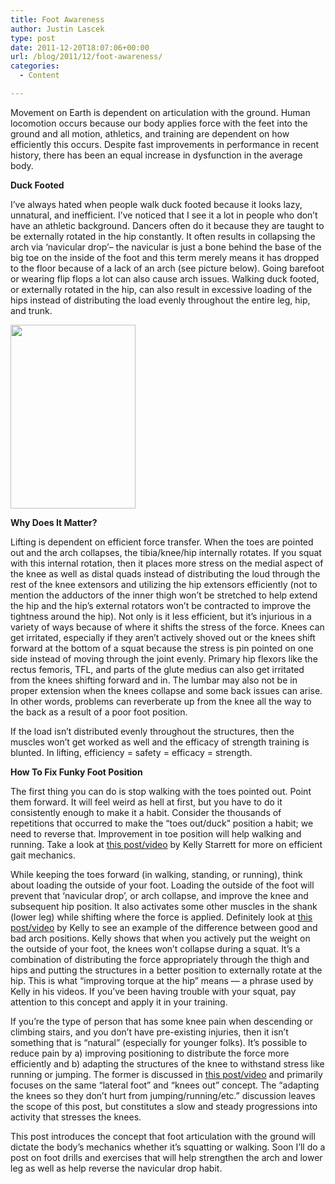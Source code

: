 ```yaml
---
title: Foot Awareness
author: Justin Lascek
type: post
date: 2011-12-20T18:07:06+00:00
url: /blog/2011/12/foot-awareness/
categories:
  - Content

---
```

Movement on Earth is dependent on articulation with the ground. Human locomotion occurs because our body applies force with the feet into the ground and all motion, athletics, and training are dependent on how efficiently this occurs. Despite fast improvements in performance in recent history, there has been an equal increase in dysfunction in the average body.
  

  
**Duck Footed**
  
I&#8217;ve always hated when people walk duck footed because it looks lazy, unnatural, and inefficient. I&#8217;ve noticed that I see it a lot in people who don&#8217;t have an athletic background. Dancers often do it because they are taught to be externally rotated in the hip constantly. It often results in collapsing the arch via &#8216;navicular drop&#8217;&#8211; the navicular is just a bone behind the base of the big toe on the inside of the foot and this term merely means it has dropped to the floor because of a lack of an arch (see picture below). Going barefoot or wearing flip flops a lot can also cause arch issues. Walking duck footed, or externally rotated in the hip, can also result in excessive loading of the hips instead of distributing the load evenly throughout the entire leg, hip, and trunk.
  

  
[<img data-attachment-id="5990" data-permalink="/blog/2011/12/foot-awareness/flatarch1/" data-orig-file="/2011/12/flatarch1.jpg" data-orig-size="200,294" data-comments-opened="1" data-image-meta="{&quot;aperture&quot;:&quot;0&quot;,&quot;credit&quot;:&quot;&quot;,&quot;camera&quot;:&quot;&quot;,&quot;caption&quot;:&quot;&quot;,&quot;created_timestamp&quot;:&quot;0&quot;,&quot;copyright&quot;:&quot;&quot;,&quot;focal_length&quot;:&quot;0&quot;,&quot;iso&quot;:&quot;0&quot;,&quot;shutter_speed&quot;:&quot;0&quot;,&quot;title&quot;:&quot;&quot;}" data-image-title="flatarch1" data-image-description="" data-medium-file="/2011/12/flatarch1.jpg" data-large-file="/2011/12/flatarch1.jpg" src="/2011/12/flatarch1.jpg" alt="" title="flatarch1" width="200" height="294" class="aligncenter size-full wp-image-5990" />][1]
  
**<!--more-->**


  

  
**Why Does It Matter?**
  
Lifting is dependent on efficient force transfer. When the toes are pointed out and the arch collapses, the tibia/knee/hip internally rotates. If you squat with this internal rotation, then it places more stress on the medial aspect of the knee as well as distal quads instead of distributing the loud through the rest of the knee extensors and utilizing the hip extensors efficiently (not to mention the adductors of the inner thigh won&#8217;t be stretched to help extend the hip and the hip&#8217;s external rotators won&#8217;t be contracted to improve the tightness around the hip). Not only is it less efficient, but it&#8217;s injurious in a variety of ways because of where it shifts the stress of the force. Knees can get irritated, especially if they aren&#8217;t actively shoved out or the knees shift forward at the bottom of a squat because the stress is pin pointed on one side instead of moving through the joint evenly. Primary hip flexors like the rectus femoris, TFL, and parts of the glute medius can also get irritated from the knees shifting forward and in. The lumbar may also not be in proper extension when the knees collapse and some back issues can arise. In other words, problems can reverberate up from the knee all the way to the back as a result of a poor foot position.
  

  
If the load isn&#8217;t distributed evenly throughout the structures, then the muscles won&#8217;t get worked as well and the efficacy of strength training is blunted. In lifting, efficiency = safety = efficacy = strength.
  

  
**How To Fix Funky Foot Position**
  
The first thing you can do is stop walking with the toes pointed out. Point them forward. It will feel weird as hell at first, but you have to do it consistently enough to make it a habit. Consider the thousands of repetitions that occurred to make the &#8220;toes out/duck&#8221; position a habit; we need to reverse that. Improvement in toe position will help walking and running. Take a look at <a href="http://www.mobilitywod.com/2011/11/episode-343365-stop-walking-like-the-duck-you-arent.html" target="_blank">this post/video</a> by Kelly Starrett for more on efficient gait mechanics.
  

  
While keeping the toes forward (in walking, standing, or running), think about loading the outside of your foot. Loading the outside of the foot will prevent that &#8216;navicular drop&#8217;, or arch collapse, and improve the knee and subsequent hip position. It also activates some other muscles in the shank (lower leg) while shifting where the force is applied. Definitely look at <a href="http://www.mobilitywod.com/2011/12/episode-349365-what-if-we-just-used-a-joint-stabilityfunction-approach.html" target="_blank">this post/video</a> by Kelly to see an example of the difference between good and bad arch positions. Kelly shows that when you actively put the weight on the outside of your foot, the knees won&#8217;t collapse during a squat. It&#8217;s a combination of distributing the force appropriately through the thigh and hips and putting the structures in a better position to externally rotate at the hip. This is what &#8220;improving torque at the hip&#8221; means &#8212; a phrase used by Kelly in his videos. If you&#8217;ve been having trouble with your squat, pay attention to this concept and apply it in your training.
  

  
If you&#8217;re the type of person that has some knee pain when descending or climbing stairs, and you don&#8217;t have pre-existing injuries, then it isn&#8217;t something that is &#8220;natural&#8221; (especially for younger folks). It&#8217;s possible to reduce pain by a) improving positioning to distribute the force more efficiently and b) adapting the structures of the knee to withstand stress like running or jumping. The former is discussed in <a href="http://www.mobilitywod.com/2011/11/episode-343365-stop-walking-like-the-duck-you-arent.html" target="_blank">this post/video</a> and primarily focuses on the same &#8220;lateral foot&#8221; and &#8220;knees out&#8221; concept. The &#8220;adapting the knees so they don&#8217;t hurt from jumping/running/etc.&#8221; discussion leaves the scope of this post, but constitutes a slow and steady progressions into activity that stresses the knees.
  

  
This post introduces the concept that foot articulation with the ground will dictate the body&#8217;s mechanics whether it&#8217;s squatting or walking. Soon I&#8217;ll do a post on foot drills and exercises that will help strengthen the arch and lower leg as well as help reverse the navicular drop habit.

 [1]: /2011/12/flatarch1.jpg
